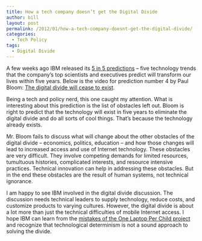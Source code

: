 ```yaml
---
title: How a tech company doesn’t get the Digital Divide
author: bill
layout: post
permalink: /2012/01/how-a-tech-company-doesnt-get-the-digital-divide/
categories:
  - Tech Policy
tags:
  - Digital Divide
---
```

A few weeks ago IBM released its [5 in 5 predictions][1] &#8211; five technology trends that the company&#8217;s top scientists and executives predict will transform our lives within five years. Below is the video for prediction number 4 by Paul Bloom: [The digital divide will cease to exist][2].



Being a tech and policy nerd, this one caught my attention. What is interesting about this prediction is the list of obstacles left out. Bloom is right to predict that the technology will exist in five years to eliminate the digital divide and do all sorts of cool things. That&#8217;s because the technology already exists.

Mr. Bloom fails to discuss what will change about the other obstacles of the digital divide &#8211; economics, politics, education &#8211; and how those changes will lead to increased access and use of Internet technology. These obstacles are very difficult. They involve competing demands for limited resources, tumultuous histories, complicated interests, and resource intensive practices. Technical innovation can help in addressing these obstacles. But in the end these obstacles are the result of human systems, not technical ignorance.

I am happy to see IBM involved in the digital divide discussion. The discussion needs technical leaders to supply technology, reduce costs, and customize products to varying cultures. However, the digital divide is about a lot more than just the technical difficulties of mobile Internet access. I hope IBM can learn from the [mistakes of the One Laptop Per Child project][3] and recognize that technological determinism is not a sound approach to solving the divide.

 [1]: http://www.eweek.com/c/a/IT-Infrastructure/IBM-Top-5-Innovations-That-Will-Change-Your-Life-Over-the-Next-5-Years-323750/
 [2]: http://ibmresearchnews.blogspot.com/2011/12/ibm-5-in-5-mobile-is-closing-digital.html
 [3]: http://scienceblogs.com/worldsfair/2009/01/the_problems_with_one_laptop_p.php